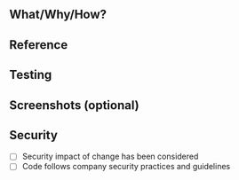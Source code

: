 ## What/Why/How?

## Reference

## Testing

## Screenshots (optional)

## Security

- [ ] Security impact of change has been considered
- [ ] Code follows company security practices and guidelines